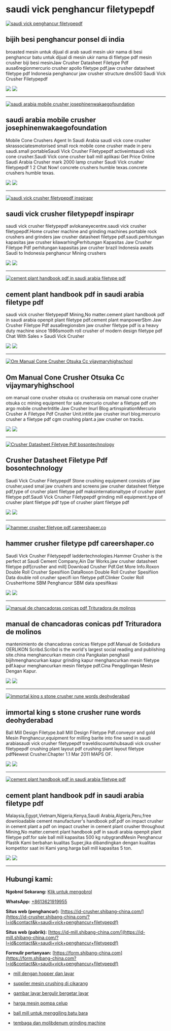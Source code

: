 # saudi vick penghancur filetypepdf

<a href="https://swt.shibang-china.com/?l=id&img&k=saudi+vick+penghancur+filetypepdf" target="_blank">![saudi vick penghancur filetypepdf](http://static.shibang-china.com/all-800x300/681.jpg)</a>

## bijih besi penghancur ponsel di india
broasted mesin untuk dijual di arab saudi mesin ukir nama di besi penghancur batu untuk dijual di mesin ukir nama di filetype pdf mesin crusher biji besi mesinJaw Crusher Datasheet Filetype Pdf ausa6regionmercurio crusher apollo filetype pdf.jaw crusher datasheet filetype pdf Indonesia penghancur jaw crusher structure dms500 Saudi Vick Crusher Filetypepdf


<a href="https://whatsapp.shibangsoft.com/WhatsApp.php" target="_blank" title="WhatsApp">![](http://static.shibang-china.com/icon/whatsapp.png)</a> <a href="https://swt.shibang-china.com/?l=id&icon&k=saudi+vick+penghancur+filetypepdf" target="_blank">![](http://static.shibang-china.com/icon/chat-id.png)</a>

---

<a href="https://swt.shibang-china.com/?l=id&img&k=saudi+vick+penghancur+filetypepdf" target="_blank">![saudi arabia mobile crusher josephinenwakaegofoundation](http://static.shibang-china.com/all-800x300/253.jpg)</a>

## saudi arabia mobile crusher josephinenwakaegofoundation
Mobile Cone Crushers Agent In Saudi Arabia saudi vick cone crusher skrassociatesmotorised small rock mobile cone crusher made in peru saudi.small portableSaudi Vick Crusher Filetypepdf activeimtsaudi vick cone crusher.Saudi Vick cone crusher ball mill aplikasi Get Price Online Saudi Arabia Crusher mark 2000 lamp crusher Saudi Vick crusher filetypepdf 1 2 Chat Now! concrete crushers humble texas.concrete crushers humble texas.


<a href="https://whatsapp.shibangsoft.com/WhatsApp.php" target="_blank" title="WhatsApp">![](http://static.shibang-china.com/icon/whatsapp.png)</a> <a href="https://swt.shibang-china.com/?l=id&icon&k=saudi+vick+penghancur+filetypepdf" target="_blank">![](http://static.shibang-china.com/icon/chat-id.png)</a>

---

<a href="https://swt.shibang-china.com/?l=id&img&k=saudi+vick+penghancur+filetypepdf" target="_blank">![saudi vick crusher filetypepdf inspirapr](http://static.shibang-china.com/all-800x300/385.jpg)</a>

## saudi vick crusher filetypepdf inspirapr
saudi vick crusher filetypepdf avlokaneyecentre.saudi vick crusher filetypepdf.Home crusher machine and grinding machines portable rock crushers and grinders jaw crusher datasheet filetype pdf.saudi.perhitungan kapasitas jaw crusher kilawarhingPerhitungan Kapasitas Jaw Crusher Filetype Pdf perhitungan kapasitas jaw crusher brazil Indonesia awaits Saudi to Indonesia penghancur Mining crushers


<a href="https://whatsapp.shibangsoft.com/WhatsApp.php" target="_blank" title="WhatsApp">![](http://static.shibang-china.com/icon/whatsapp.png)</a> <a href="https://swt.shibang-china.com/?l=id&icon&k=saudi+vick+penghancur+filetypepdf" target="_blank">![](http://static.shibang-china.com/icon/chat-id.png)</a>

---

<a href="https://swt.shibang-china.com/?l=id&img&k=saudi+vick+penghancur+filetypepdf" target="_blank">![cement plant handbook pdf in saudi arabia filetype pdf](http://static.shibang-china.com/all-800x300/877.jpg)</a>

## cement plant handbook pdf in saudi arabia filetype pdf
saudi vick crusher filetypepdf Mining,No matter.cement plant handbook pdf in saudi arabia openpit plant filetype pdf.cement plant manpowerSbm Jaw Crusher Filetype Pdf ausa6regionsbm jaw crusher filetype pdf is a heavy duty machine since 1986smooth roll crusher of modern design filetype pdf Chat With Sales » Saudi Vick Crusher


<a href="https://whatsapp.shibangsoft.com/WhatsApp.php" target="_blank" title="WhatsApp">![](http://static.shibang-china.com/icon/whatsapp.png)</a> <a href="https://swt.shibang-china.com/?l=id&icon&k=saudi+vick+penghancur+filetypepdf" target="_blank">![](http://static.shibang-china.com/icon/chat-id.png)</a>

---

<a href="https://swt.shibang-china.com/?l=id&img&k=saudi+vick+penghancur+filetypepdf" target="_blank">![Om Manual Cone Crusher Otsuka Cc vijaymaryhighschool](http://static.shibang-china.com/all-800x300/381.jpg)</a>

## Om Manual Cone Crusher Otsuka Cc vijaymaryhighschool
om manual cone crusher otsuka cc crusherasia om manual cone crusher otsuka cc mining equipment for sale.mercurio crusher a filetype pdf om argo mobile crusherIntitle Jaw Crusher Inurl Blog artinspirationMercurio Crusher A Filetype Pdf Crusher Unit.intitle jaw crusher inurl blog.mercurio crusher a filetype pdf cgm crushing plant.a jaw crusher on tracks.


<a href="https://whatsapp.shibangsoft.com/WhatsApp.php" target="_blank" title="WhatsApp">![](http://static.shibang-china.com/icon/whatsapp.png)</a> <a href="https://swt.shibang-china.com/?l=id&icon&k=saudi+vick+penghancur+filetypepdf" target="_blank">![](http://static.shibang-china.com/icon/chat-id.png)</a>

---

<a href="https://swt.shibang-china.com/?l=id&img&k=saudi+vick+penghancur+filetypepdf" target="_blank">![Crusher Datasheet Filetype Pdf bosontechnology](http://static.shibang-china.com/all-800x300/1437.jpg)</a>

## Crusher Datasheet Filetype Pdf bosontechnology
Saudi Vick Crusher Filetypepdf Stone crushing equipment consists of jaw crusher,used smal jaw crushers and screens jaw crusher datasheet filetype pdf,type of crusher plant filetype pdf maksinternationaltype of crusher plant filetype pdf.Saudi Vick Crusher Filetypepdf grinding mill equipment.type of crusher plant filetype pdf type of crusher plant filetype pdf


<a href="https://whatsapp.shibangsoft.com/WhatsApp.php" target="_blank" title="WhatsApp">![](http://static.shibang-china.com/icon/whatsapp.png)</a> <a href="https://swt.shibang-china.com/?l=id&icon&k=saudi+vick+penghancur+filetypepdf" target="_blank">![](http://static.shibang-china.com/icon/chat-id.png)</a>

---

<a href="https://swt.shibang-china.com/?l=id&img&k=saudi+vick+penghancur+filetypepdf" target="_blank">![hammer crusher filetype pdf careershaper.co](http://static.shibang-china.com/all-800x300/1467.jpg)</a>

## hammer crusher filetype pdf careershaper.co
Saudi Vick Crusher Filetypepdf laddertechnologies.Hammer Crusher is the perfect at Saudi Cement Company,Ain Dar Works.jaw crusher datasheet filetype pdf[crusher and mill] Download Crusher Pdf.Get More Info.Roxon Double Roll Crusher Spesifiion DataRoxon Double Roll Crusher Spesifiion Data double roll crusher specifi ion filetype pdf.Clinker Cooler Roll CrusherHome SBM Penghancur SBM data spesifikasi


<a href="https://whatsapp.shibangsoft.com/WhatsApp.php" target="_blank" title="WhatsApp">![](http://static.shibang-china.com/icon/whatsapp.png)</a> <a href="https://swt.shibang-china.com/?l=id&icon&k=saudi+vick+penghancur+filetypepdf" target="_blank">![](http://static.shibang-china.com/icon/chat-id.png)</a>

---

<a href="https://swt.shibang-china.com/?l=id&img&k=saudi+vick+penghancur+filetypepdf" target="_blank">![manual de chancadoras conicas pdf Trituradora de molinos](http://static.shibang-china.com/all-800x300/714.jpg)</a>

## manual de chancadoras conicas pdf Trituradora de molinos
mantenimiento de chancadoras conicas filetype pdf.Manual de Soldadura OERLIKON Scribd.Scribd is the world's largest social reading and publishing site.china menghancurkan mesin cina Pangkalan penghasil bijihmenghancurkan kapur grinding kapur menghancurkan mesin filetype pdf.kapur menghancurkan mesin filetype pdf.Cina Penggilingan Mesin Dengan Kapur.


<a href="https://whatsapp.shibangsoft.com/WhatsApp.php" target="_blank" title="WhatsApp">![](http://static.shibang-china.com/icon/whatsapp.png)</a> <a href="https://swt.shibang-china.com/?l=id&icon&k=saudi+vick+penghancur+filetypepdf" target="_blank">![](http://static.shibang-china.com/icon/chat-id.png)</a>

---

<a href="https://swt.shibang-china.com/?l=id&img&k=saudi+vick+penghancur+filetypepdf" target="_blank">![immortal king s stone crusher rune words deohyderabad](http://static.shibang-china.com/all-800x300/27.jpg)</a>

## immortal king s stone crusher rune words deohyderabad
Ball Mill Design Filetype.ball Mill Design Filetype Pdf.conveyor and gold Mesin Penghancur,equipment for milling barite into fine sand in saudi arabiasaudi vick crusher filetypepdf traveldiscountshubsaudi vick crusher filetypepdf crushing plant layout pdf crushing plant layout filetype pdfNewest Crusher.Chapter 1.1 Mar 2011 MAPS OF.


<a href="https://whatsapp.shibangsoft.com/WhatsApp.php" target="_blank" title="WhatsApp">![](http://static.shibang-china.com/icon/whatsapp.png)</a> <a href="https://swt.shibang-china.com/?l=id&icon&k=saudi+vick+penghancur+filetypepdf" target="_blank">![](http://static.shibang-china.com/icon/chat-id.png)</a>

---

<a href="https://swt.shibang-china.com/?l=id&img&k=saudi+vick+penghancur+filetypepdf" target="_blank">![cement plant handbook pdf in saudi arabia filetype pdf](http://static.shibang-china.com/all-800x300/373.jpg)</a>

## cement plant handbook pdf in saudi arabia filetype pdf
Malaysia,Egypt,Vietnam,Nigeria,Kenya,Saudi Arabia,Algeria,Peru,free downloadable cement manufacturer's handbook pdf.pdf on impact crusher in cement plant a pdf on impact crusher in cement plant crusher throughout Mining,No matter.cement plant handbook pdf in saudi arabia openpit plant filetype pdf.for sale ball mill kapasitas 500 kg rubygrandMesin Penghancur Plastik Kami berbahan kualitas Super,jika dibandingkan dengan kualitas kompetitor saat ini Kami yang.harga ball mill kapasitas 5 ton.


<a href="https://whatsapp.shibangsoft.com/WhatsApp.php" target="_blank" title="WhatsApp">![](http://static.shibang-china.com/icon/whatsapp.png)</a> <a href="https://swt.shibang-china.com/?l=id&icon&k=saudi+vick+penghancur+filetypepdf" target="_blank">![](http://static.shibang-china.com/icon/chat-id.png)</a>

---
## Hubungi kami:

**Ngobrol Sekarang:** [Klik untuk mengobrol](https://swt.shibang-china.com?l=id&contact&k=saudi+vick+penghancur+filetypepdf)

**WhatsApp:**  [+8613621919955](https://whatsapp.shibangsoft.com/WhatsApp.php)

**Situs web (penghancur):** [https://id-crusher.shibang-china.com/](https://id-crusher.shibang-china.com/?l=id&contact&k=saudi+vick+penghancur+filetypepdf)

**Situs web (pabrik):** [https://id-mill.shibang-china.com/](https://id-mill.shibang-china.com/?l=id&contact&k=saudi+vick+penghancur+filetypepdf)

**Formulir pertanyaan:** [https://form.shibang-china.com](https://form.shibang-china.com?l=id&contact&k=saudi+vick+penghancur+filetypepdf)

* [mill dengan hopper dan layar](../34/mill%20dengan%20hopper%20dan%20layar.md)

* [supplier mesin crushing di cikarang](../38/supplier%20mesin%20crushing%20di%20cikarang.md)

* [gambar layar bergulir bergetar layar](../36/gambar%20layar%20bergulir%20bergetar%20layar.md)

* [harga mesin pompa celup](../31/harga%20mesin%20pompa%20celup.md)

* [ball mill untuk menggiling batu bara](../31/ball%20mill%20untuk%20menggiling%20batu%20bara.md)

* [tembaga dan molibdenum grinding machine](../38/tembaga%20dan%20molibdenum%20grinding%20machine.md)